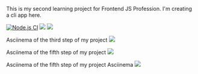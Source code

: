 This is my second learning project for Frontend JS Profession. I'm creating a cli app here.

[![Node.js CI](https://github.com/Vlad-Code/frontend-project-lvl2/workflows/Node.js%20CI/badge.svg?branch=master)](https://github.com/Vlad-Code/frontend-project-lvl2/actions)
<a href="https://codeclimate.com/github/Vlad-Code/frontend-project-lvl2/maintainability"><img src="https://api.codeclimate.com/v1/badges/61fb1d9a5c0a94d2d5db/maintainability" /></a>
<a href="https://codeclimate.com/github/Vlad-Code/frontend-project-lvl2/test_coverage"><img src="https://api.codeclimate.com/v1/badges/61fb1d9a5c0a94d2d5db/test_coverage" /></a>

Asciinema of the third step of my project <a href="https://asciinema.org/a/315162" target="_blank"><img src="https://asciinema.org/a/315162.svg" /></a>

Asciinema of the fifth step of my project <a href="https://asciinema.org/a/316318" target="_blank"><img src="https://asciinema.org/a/316318.svg" /></a>

Asciinema of the fifth step of my project Asciinema <a href="https://asciinema.org/a/316847" target="_blank"><img src="https://asciinema.org/a/316847.svg" /></a>
